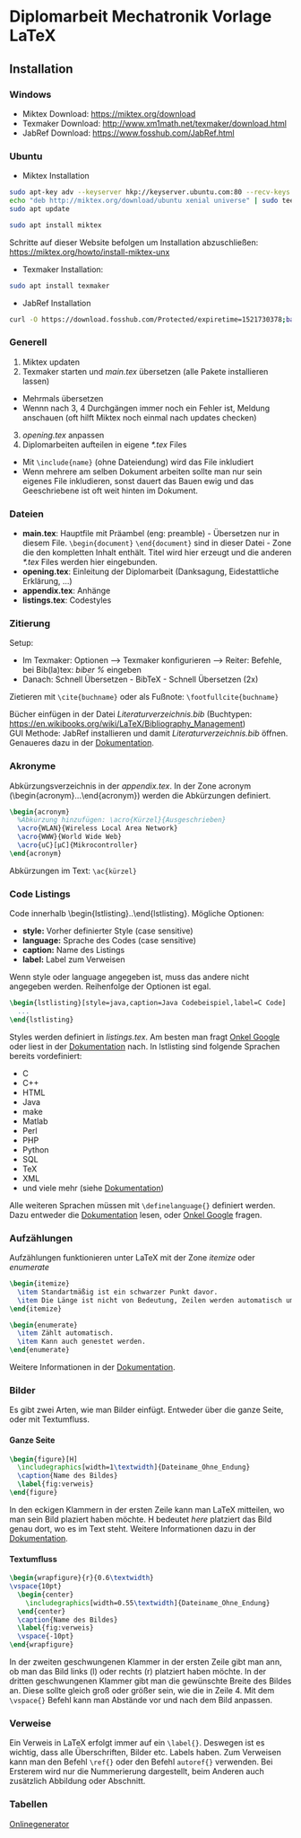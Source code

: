 # Diplomarbeit Mechatronik Vorlage LaTeX

## Installation

### Windows

+ Miktex Download: https://miktex.org/download
+ Texmaker Download: http://www.xm1math.net/texmaker/download.html
+ JabRef Download: https://www.fosshub.com/JabRef.html

### Ubuntu

+ Miktex Installation

```sh
sudo apt-key adv --keyserver hkp://keyserver.ubuntu.com:80 --recv-keys D6BC243565B2087BC3F897C9277A7293F59E4889
echo "deb http://miktex.org/download/ubuntu xenial universe" | sudo tee /etc/apt/sources.list.d/miktex.list
sudo apt update
```

```sh
sudo apt install miktex
```

Schritte auf dieser Website befolgen um Installation abzuschließen: https://miktex.org/howto/install-miktex-unx

+ Texmaker Installation:

```sh
sudo apt install texmaker
```

+ JabRef Installation

```sh
curl -O https://download.fosshub.com/Protected/expiretime=1521730378;badurl=aHR0cDovL3d3dy5mb3NzaHViLmNvbS9KYWJSZWYuaHRtbA==/c0b77993bf76fc825f3671c50592b54ffcbf85edc29038c4713961f75016d510/JabRef/JabRef-4.1.jar
```

### Generell

1. Miktex updaten
2. Texmaker starten und _main.tex_ übersetzen (alle Pakete installieren lassen)
  + Mehrmals übersetzen
  + Wennn nach 3, 4 Durchgängen immer noch ein Fehler ist, Meldung anschauen (oft hilft Miktex noch einmal nach updates checken)
3. _opening.tex_ anpassen
4. Diplomarbeiten aufteilen in eigene _*.tex_ Files
  + Mit `\include{name}` (ohne Dateiendung) wird das File inkludiert
  + Wenn mehrere am selben Dokument arbeiten sollte man nur sein eigenes File inkludieren, sonst dauert das Bauen ewig und das Geeschriebene ist oft weit hinten im Dokument.

### Dateien

+ __main.tex__: Hauptfile mit Präambel (eng: preamble) - Übersetzen nur in diesem File. `\begin{document}` `\end{document}` sind in dieser Datei - Zone die den kompletten Inhalt enthält. Titel wird hier erzeugt und die anderen _*.tex_ Files werden hier eingebunden. 
+ __opening.tex__: Einleitung der Diplomarbeit (Danksagung, Eidestattliche Erklärung, ...)
+ __appendix.tex__: Anhänge
+ __listings.tex__: Codestyles

### Zitierung

Setup:

+ Im Texmaker: Optionen --> Texmaker konfigurieren --> Reiter: Befehle, bei Bib(la)tex: _biber %_ eingeben
+ Danach: Schnell Übersetzen - BibTeX - Schnell Übersetzen (2x)

Zietieren mit `\cite{buchname}` oder als Fußnote: `\footfullcite{buchname}`

Bücher einfügen in der Datei _Literaturverzeichnis.bib_ (Buchtypen: https://en.wikibooks.org/wiki/LaTeX/Bibliography_Management)  
GUI Methode: JabRef installieren und damit _Literaturverzeichnis.bib_ öffnen. Genaueres dazu in der [Dokumentation](https://help.jabref.org/).

### Akronyme

Abkürzungsverzeichnis in der _appendix.tex_.
In der Zone acronym (\begin{acronym}...\end{acronym}) werden die Abkürzungen definiert.

```tex
\begin{acronym}
  %Abkürzung hinzufügen: \acro{Kürzel}{Ausgeschrieben}
  \acro{WLAN}{Wireless Local Area Network}
  \acro{WWW}{World Wide Web}
  \acro{uC}[µC]{Mikrocontroller}
\end{acronym}
```

Abkürzungen im Text: `\ac{kürzel}`

### Code Listings

Code innerhalb \begin{lstlisting}..\end{lstlisting}.
Mögliche Optionen:

+ __style:__ Vorher definierter Style (case sensitive)
+ __language:__ Sprache des Codes (case sensitive)
+ __caption:__ Name des Listings
+ __label:__ Label zum Verweisen

Wenn style oder language angegeben ist, muss das andere nicht angegeben werden. Reihenfolge der Optionen ist egal.

```tex
\begin{lstlisting}[style=java,caption=Java Codebeispiel,label=C Code]
  ...
\end{lstlisting}
```

Styles werden definiert in _listings.tex_. Am besten man fragt [Onkel Google](https://www.google.com) oder liest in der [Dokumentation](http://users.ecs.soton.ac.uk/srg/softwaretools/document/start/listings.pdf) nach. In lstlisting sind folgende Sprachen bereits vordefiniert:

+ C
+ C++
+ HTML
+ Java
+ make
+ Matlab
+ Perl
+ PHP
+ Python
+ SQL
+ TeX
+ XML
+ und viele mehr (siehe [Dokumentation](http://users.ecs.soton.ac.uk/srg/softwaretools/document/start/listings.pdf))

Alle weiteren Sprachen müssen mit `\definelanguage{}` definiert werden. Dazu entweder die [Dokumentation](http://users.ecs.soton.ac.uk/srg/softwaretools/document/start/listings.pdf) lesen, oder [Onkel Google](https://google.com) fragen.

### Aufzählungen

Aufzählungen funktionieren unter LaTeX mit der Zone _itemize_ oder _enumerate_

```tex
\begin{itemize}
  \item Standartmäßig ist ein schwarzer Punkt davor.
  \item Die Länge ist nicht von Bedeutung, Zeilen werden automatisch umgebrochen.
\end{itemize}
```

```tex
\begin{enumerate}
  \item Zählt automatisch.
  \item Kann auch genestet werden.
\end{enumerate}
```

Weitere Informationen in der [Dokumentation](https://www.sharelatex.com/learn/Lists).

### Bilder

Es gibt zwei Arten, wie man Bilder einfügt. Entweder über die ganze Seite, oder mit Textumfluss.

#### Ganze Seite

```tex
\begin{figure}[H]
  \includegraphics[width=1\textwidth]{Dateiname_Ohne_Endung}
  \caption{Name des Bildes}
  \label{fig:verweis}
\end{figure}
```

In den eckigen Klammern in der ersten Zeile kann man LaTeX mitteilen, wo man sein Bild plaziert haben möchte. H bedeutet _here_ platziert das Bild genau dort, wo es im Text steht. Weitere Informationen dazu in der [Dokumentation](https://www.sharelatex.com/learn/Positioning_of_Figures).

#### Textumfluss

```tex
\begin{wrapfigure}{r}{0.6\textwidth}
\vspace{10pt}
  \begin{center}
    \includegraphics[width=0.55\textwidth]{Dateiname_Ohne_Endung}
  \end{center}
  \caption{Name des Bildes}
  \label{fig:verweis}
  \vspace{-10pt}
\end{wrapfigure}
```

In der zweiten geschwungenen Klammer in der ersten Zeile gibt man ann, ob man das Bild links (l) oder rechts (r) platziert haben möchte. In der dritten geschwungenen Klammer gibt man die gewünschte Breite des Bildes an. Diese sollte gleich groß oder größer sein, wie die in Zeile 4. Mit dem `\vspace{}` Befehl kann man Abstände vor und nach dem Bild anpassen.

### Verweise

Ein Verweis in LaTeX erfolgt immer auf ein `\label{}`. Deswegen ist es wichtig, dass alle Überschriften, Bilder etc. Labels haben. Zum Verweisen kann man den Befehl `\ref{}` oder den Befehl `autoref{}` verwenden. Bei Ersterem wird nur die Nummerierung dargestellt, beim Anderen auch zusätzlich Abbildung oder Abschnitt.

### Tabellen

[Onlinegenerator](http://lmgtfy.com/?iie=1&q=Latex+Table+Generator)
